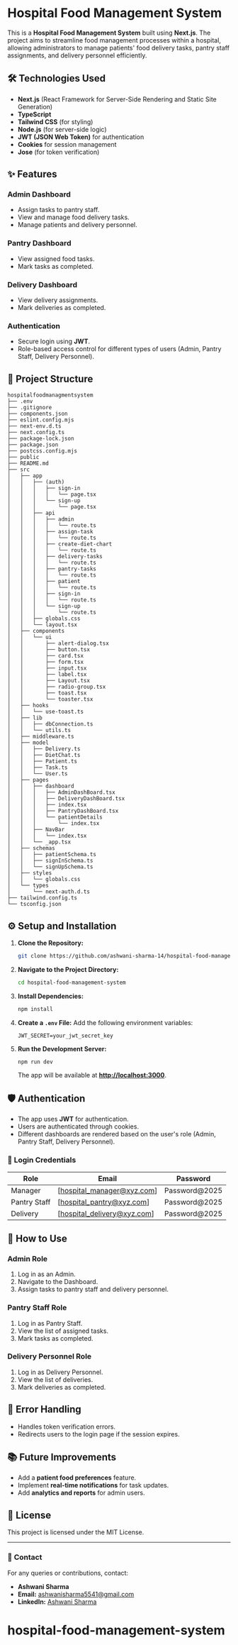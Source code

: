 # Hospital Food Management System

This is a **Hospital Food Management System** built using **Next.js**. The project aims to streamline food management processes within a hospital, allowing administrators to manage patients' food delivery tasks, pantry staff assignments, and delivery personnel efficiently.

## 🛠️ **Technologies Used**

- **Next.js** (React Framework for Server-Side Rendering and Static Site Generation)
- **TypeScript**
- **Tailwind CSS** (for styling)
- **Node.js** (for server-side logic)
- **JWT (JSON Web Token)** for authentication
- **Cookies** for session management
- **Jose** (for token verification)

## ✨ **Features**

### Admin Dashboard

- Assign tasks to pantry staff.
- View and manage food delivery tasks.
- Manage patients and delivery personnel.

### Pantry Dashboard

- View assigned food tasks.
- Mark tasks as completed.

### Delivery Dashboard

- View delivery assignments.
- Mark deliveries as completed.

### Authentication

- Secure login using **JWT**.
- Role-based access control for different types of users (Admin, Pantry Staff, Delivery Personnel).

## 📁 **Project Structure**

```
hospitalfoodmanagmentsystem
├── .env
├── .gitignore
├── components.json
├── eslint.config.mjs
├── next-env.d.ts
├── next.config.ts
├── package-lock.json
├── package.json
├── postcss.config.mjs
├── public
├── README.md
├── src
│   ├── app
│   │   ├── (auth)
│   │   │   ├── sign-in
│   │   │   │   └── page.tsx
│   │   │   └── sign-up
│   │   │       └── page.tsx
│   │   ├── api
│   │   │   ├── admin
│   │   │   │   └── route.ts
│   │   │   ├── assign-task
│   │   │   │   └── route.ts
│   │   │   ├── create-diet-chart
│   │   │   │   └── route.ts
│   │   │   ├── delivery-tasks
│   │   │   │   └── route.ts
│   │   │   ├── pantry-tasks
│   │   │   │   └── route.ts
│   │   │   ├── patient
│   │   │   │   └── route.ts
│   │   │   ├── sign-in
│   │   │   │   └── route.ts
│   │   │   └── sign-up
│   │   │       └── route.ts
│   │   ├── globals.css
│   │   └── layout.tsx
│   ├── components
│   │   └── ui
│   │       ├── alert-dialog.tsx
│   │       ├── button.tsx
│   │       ├── card.tsx
│   │       ├── form.tsx
│   │       ├── input.tsx
│   │       ├── label.tsx
│   │       ├── Layout.tsx
│   │       ├── radio-group.tsx
│   │       ├── toast.tsx
│   │       └── toaster.tsx
│   ├── hooks
│   │   └── use-toast.ts
│   ├── lib
│   │   ├── dbConnection.ts
│   │   └── utils.ts
│   ├── middleware.ts
│   ├── model
│   │   ├── Delivery.ts
│   │   ├── DietChat.ts
│   │   ├── Patient.ts
│   │   ├── Task.ts
│   │   └── User.ts
│   ├── pages
│   │   ├── dashboard
│   │   │   ├── AdminDashBoard.tsx
│   │   │   ├── DeliveryDashBoard.tsx
│   │   │   ├── index.tsx
│   │   │   ├── PantryDashBoard.tsx
│   │   │   └── patientDetails
│   │   │       └── index.tsx
│   │   ├── NavBar
│   │   │   └── index.tsx
│   │   └── _app.tsx
│   ├── schemas
│   │   ├── patientSchema.ts
│   │   ├── signInSchema.ts
│   │   └── signUpSchema.ts
│   ├── styles
│   │   └── globals.css
│   └── types
│       └── next-auth.d.ts
├── tailwind.config.ts
└── tsconfig.json
```

## ⚙️ **Setup and Installation**

1. **Clone the Repository:**

   ```bash
   git clone https://github.com/ashwani-sharma-14/hospital-food-management-system.git
   ```

2. **Navigate to the Project Directory:**

   ```bash
   cd hospital-food-management-system
   ```

3. **Install Dependencies:**

   ```bash
   npm install
   ```

4. **Create a `.env` File:** Add the following environment variables:

   ```env
   JWT_SECRET=your_jwt_secret_key
   ```

5. **Run the Development Server:**

   ```bash
   npm run dev
   ```

   The app will be available at [**http://localhost:3000**](http://localhost:3000).

## 🛡️ **Authentication**

- The app uses **JWT** for authentication.
- Users are authenticated through cookies.
- Different dashboards are rendered based on the user's role (Admin, Pantry Staff, Delivery Personnel).

### 🔐 **Login Credentials**

| Role         | Email                        | Password       |
| ------------ | -----------------------------| -------------- |
| Manager      | [hospital_manager@xyz.com]   | Password\@2025 |
| Pantry Staff | [hospital_pantry@xyz.com]    | Password\@2025 |
| Delivery     | [hospital_delivery@xyz.com]  | Password\@2025 |

## 🧪 **How to Use**

### Admin Role

1. Log in as an Admin.
2. Navigate to the Dashboard.
3. Assign tasks to pantry staff and delivery personnel.

### Pantry Staff Role

1. Log in as Pantry Staff.
2. View the list of assigned tasks.
3. Mark tasks as completed.

### Delivery Personnel Role

1. Log in as Delivery Personnel.
2. View the list of deliveries.
3. Mark deliveries as completed.

## 🐞 **Error Handling**

- Handles token verification errors.
- Redirects users to the login page if the session expires.

## 📚 **Future Improvements**

- Add a **patient food preferences** feature.
- Implement **real-time notifications** for task updates.
- Add **analytics and reports** for admin users.

## 📄 **License**

This project is licensed under the MIT License.

---

### 📧 **Contact**

For any queries or contributions, contact:

- **Ashwani Sharma**
- **Email:** [ashwanisharma5541@gmail.com](mailto:ashwanisharma5541@gmail.com)
- **LinkedIn:** [Ashwani Sharma](https://www.linkedin.com/in/ashwani-sharma-36b428273)

# hospital-food-management-system
